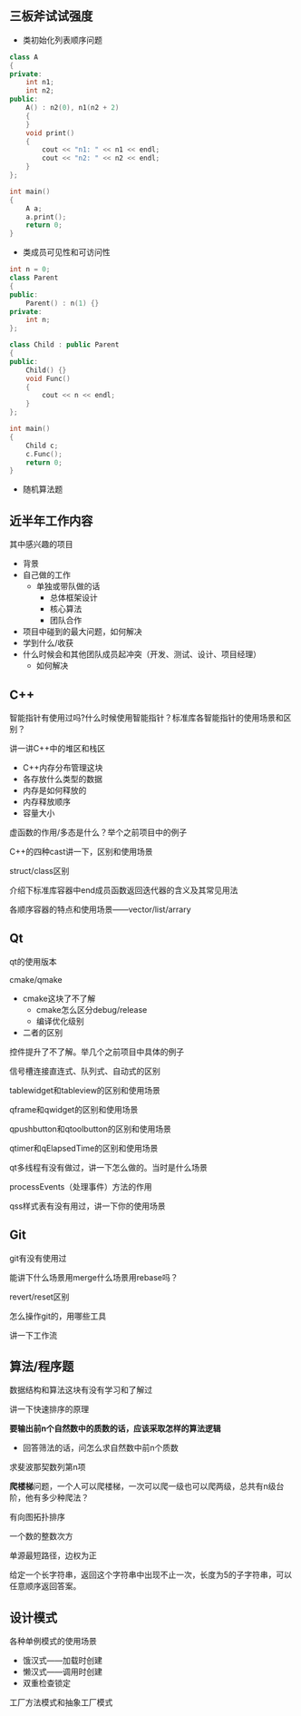 ## 三板斧试试强度

- 类初始化列表顺序问题

```cpp
class A
{
private:
    int n1;
    int n2;
public:
    A() : n2(0), n1(n2 + 2)
    {
    }
    void print()
    {
        cout << "n1: " << n1 << endl;
        cout << "n2: " << n2 << endl;
    }
};

int main()
{
    A a;
    a.print();
    return 0;
}
```

- 类成员可见性和可访问性

```cpp
int n = 0;
class Parent
{
public:
    Parent() : n(1) {}
private:
    int n;
};

class Child : public Parent
{
public:
    Child() {}
    void Func()
    {
        cout << n << endl;
    }
};

int main()
{
    Child c;
    c.Func();
    return 0;
}
```

- 随机算法题

## 近半年工作内容

其中感兴趣的项目

- 背景
- 自己做的工作
  - 单独或带队做的话
    - 总体框架设计
    - 核心算法
    - 团队合作
- 项目中碰到的最大问题，如何解决
- 学到什么/收获
- 什么时候会和其他团队成员起冲突（开发、测试、设计、项目经理）
  - 如何解决

## C++

智能指针有使用过吗?什么时候使用智能指针？标准库各智能指针的使用场景和区别？

讲一讲C++中的堆区和栈区

- C++内存分布管理这块
- 各存放什么类型的数据
- 内存是如何释放的
- 内存释放顺序
- 容量大小

虚函数的作用/多态是什么？举个之前项目中的例子

C++的四种cast讲一下，区别和使用场景

struct/class区别

介绍下标准库容器中end成员函数返回迭代器的含义及其常见用法

各顺序容器的特点和使用场景——vector/list/arrary

## Qt

qt的使用版本

cmake/qmake

- cmake这块了不了解
  - cmake怎么区分debug/release
  - 编译优化级别
- 二者的区别

控件提升了不了解。举几个之前项目中具体的例子

信号槽连接直连式、队列式、自动式的区别

tablewidget和tableview的区别和使用场景

qframe和qwidget的区别和使用场景

qpushbutton和qtoolbutton的区别和使用场景

qtimer和qElapsedTime的区别和使用场景

qt多线程有没有做过，讲一下怎么做的。当时是什么场景

processEvents（处理事件）方法的作用

qss样式表有没有用过，讲一下你的使用场景

## Git

git有没有使用过

能讲下什么场景用merge什么场景用rebase吗？

revert/reset区别

怎么操作git的，用哪些工具

讲一下工作流

## 算法/程序题

数据结构和算法这块有没有学习和了解过

讲一下快速排序的原理

**要输出前n个自然数中的质数的话，应该采取怎样的算法逻辑**

- 回答筛法的话，问怎么求自然数中前n个质数

求斐波那契数列第n项

**爬楼梯**问题，一个人可以爬楼梯，一次可以爬一级也可以爬两级，总共有n级台阶，他有多少种爬法？

有向图拓扑排序

一个数的整数次方

单源最短路径，边权为正

给定一个长字符串，返回这个字符串中出现不止一次，长度为5的子字符串，可以任意顺序返回答案。

## 设计模式

各种单例模式的使用场景

- 饿汉式——加载时创建
- 懒汉式——调用时创建
- 双重检查锁定

工厂方法模式和抽象工厂模式
